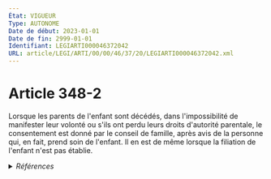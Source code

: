 ```yaml
---
État: VIGUEUR
Type: AUTONOME
Date de début: 2023-01-01
Date de fin: 2999-01-01
Identifiant: LEGIARTI000046372042
URL: article/LEGI/ARTI/00/00/46/37/20/LEGIARTI000046372042.xml
---
```


<h1>Article 348-2</h1>

Lorsque les parents de l'enfant sont décédés, dans l'impossibilité de manifester
leur volonté ou s'ils ont perdu leurs droits d'autorité parentale, le
consentement est donné par le conseil de famille, après avis de la personne qui,
en fait, prend soin de l'enfant. Il en est de même lorsque la filiation de
l'enfant n'est pas établie.


<details>
  <summary><em>Références</em></summary>

  <h2>Articles faisant référence à l'article</h2>
  
  <ul>
    <li>
      <a href="https://legal.tricoteuses.fr//redirection/LEGIARTI000046369142?vers=git&vers=legifrance">Ordonnance n° 2022-1292 du 5 octobre 2022 prise en application de l'article 18 de la loi n° 2022-219 du 21 février 2022 visant à réformer l'adoption - article 3 ENTIEREMENT_MODIF</a> DEPLACE source
    </li>
    <li>
      <a href="https://legal.tricoteuses.fr//redirection/LEGIARTI000046369150?vers=git&vers=legifrance">Ordonnance n° 2022-1292 du 5 octobre 2022 prise en application de l'article 18 de la loi n° 2022-219 du 21 février 2022 visant à réformer l'adoption - article 7 ENTIEREMENT_MODIF</a> MODIFIE source
    </li>
  </ul>
  
  <h2>Références faites par l'article</h2>
  
  <ul>
    <li>
      CODIFICATION source Loi 1803-03-14
    </li>
    <li>
      2022-10-05 DEPLACE cible <a href="https://legal.tricoteuses.fr//redirection/LEGIARTI000046369142?vers=git&vers=legifrance">Ordonnance n° 2022-1292 du 5 octobre 2022 prise en application de l'article 18 de la loi n° 2022-219 du 21 février 2022 visant à réformer l'adoption - article 3 ENTIEREMENT_MODIF</a>
    </li>
    <li>
      2022-10-05 MODIFIE cible <a href="https://legal.tricoteuses.fr//redirection/LEGIARTI000046369150?vers=git&vers=legifrance">Ordonnance n° 2022-1292 du 5 octobre 2022 prise en application de l'article 18 de la loi n° 2022-219 du 21 février 2022 visant à réformer l'adoption - article 7 ENTIEREMENT_MODIF</a>
    </li>
  </ul>
</details>
